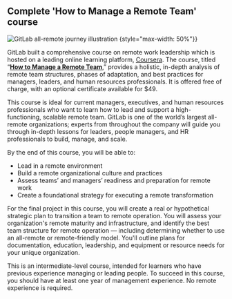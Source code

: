## Complete 'How to Manage a Remote Team' course

![GitLab all-remote journey illustration](/images/all-remote/gitlab-remote-journey-color-illustration.png)
{style="max-width: 50%"}}

GitLab built a comprehensive course on remote work leadership which is hosted on a leading online learning platform, [Coursera](https://www.coursera.org/). The course, titled “**[How to Manage a Remote Team](https://www.coursera.org/learn/remote-team-management)**,” provides a holistic, in-depth analysis of remote team structures, phases of adaptation, and best practices for managers, leaders, and human resources professionals. It is offered free of charge, with an optional certificate available for $49.

This course is ideal for current managers, executives, and human resources professionals who want to learn how to lead and support a high-functioning, scalable remote team. GitLab is one of the world’s largest all-remote organizations; experts from throughout the company will guide you through in-depth lessons for leaders, people managers, and HR professionals to build, manage, and scale.

By the end of this course, you will be able to:

- Lead in a remote environment
- Build a remote organizational culture and practices
- Assess teams’ and managers’ readiness and preparation for remote work
- Create a foundational strategy for executing a remote transformation

For the final project in this course, you will create a real or hypothetical strategic plan to transition a team to remote operation. You will assess your organization's remote maturity and infrastructure, and identify the best team structure for remote operation — including determining whether to use an all-remote or remote-friendly model. You'll outline plans for documentation, education, leadership, and equipment or resource needs for your unique organization.

This is an intermediate-level course, intended for learners who have previous experience managing or leading people. To succeed in this course, you should have at least one year of management experience. No remote experience is required.
